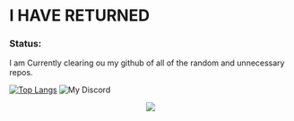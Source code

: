 # I HAVE RETURNED
### Status:
I am Currently clearing ou my github of all of the random and unnecessary repos.

[![Top Langs](https://github-readme-stats.vercel.app/api/top-langs/?username=STPv22&theme=radical)](https://github.com/anuraghazra/github-readme-stats)
![My Discord](https://discord-readme-badge.vercel.app/api?id=1187124067283783731)

<p align="center">
  <a href="https://skillicons.dev">
    <img src="https://skillicons.dev/icons?i=js,html,css,discord,p5js,vscode,windows" />
  </a>
</p>
